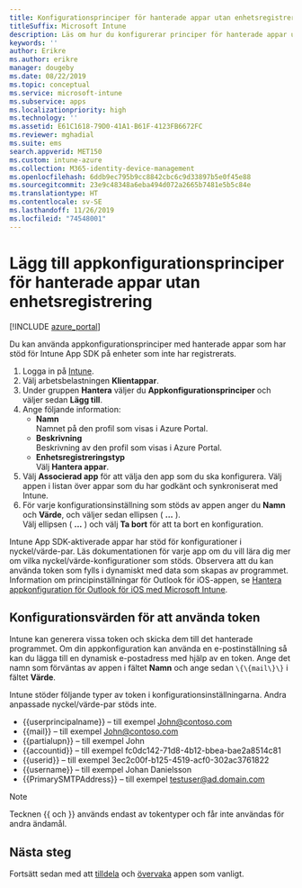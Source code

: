 ```yaml
---
title: Konfigurationsprinciper för hanterade appar utan enhetsregistrering
titleSuffix: Microsoft Intune
description: Läs om hur du konfigurerar principer för hanterade appar utan enhetsregistrering.
keywords: ''
author: Erikre
ms.author: erikre
manager: dougeby
ms.date: 08/22/2019
ms.topic: conceptual
ms.service: microsoft-intune
ms.subservice: apps
ms.localizationpriority: high
ms.technology: ''
ms.assetid: E61C1618-79D0-41A1-B61F-4123FB6672FC
ms.reviewer: mghadial
ms.suite: ems
search.appverid: MET150
ms.custom: intune-azure
ms.collection: M365-identity-device-management
ms.openlocfilehash: 6ddb9ec795b9cc8842cbc6c9d33897b5e0f45e88
ms.sourcegitcommit: 23e9c48348a6eba494d072a2665b7481e5b5c84e
ms.translationtype: HT
ms.contentlocale: sv-SE
ms.lasthandoff: 11/26/2019
ms.locfileid: "74548001"
---
```

# <a name="add-app-configuration-policies-for-managed-apps-without-device-enrollment"></a>Lägg till appkonfigurationsprinciper för hanterade appar utan enhetsregistrering

[!INCLUDE [azure_portal](../includes/azure_portal.md)]

Du kan använda appkonfigurationsprinciper med hanterade appar som har stöd för Intune App SDK på enheter som inte har registrerats. 

1. Logga in på [Intune](https://go.microsoft.com/fwlink/?linkid=2090973).
3. Välj arbetsbelastningen **Klientappar**.
4. Under gruppen **Hantera** väljer du **Appkonfigurationsprinciper** och väljer sedan **Lägg till**.
5. Ange följande information:
    - **Namn**  
      Namnet på den profil som visas i Azure Portal.
    - **Beskrivning**  
      Beskrivning av den profil som visas i Azure Portal.
    - **Enhetsregistreringstyp**  
      Välj **Hantera appar**.
6. Välj **Associerad app** för att välja den app som du ska konfigurera. Välj appen i listan över appar som du har godkänt och synkroniserat med Intune.
7. För varje konfigurationsinställning som stöds av appen anger du **Namn** och **Värde**, och väljer sedan ellipsen ( **...** ).  
    Välj ellipsen ( **...** ) och välj **Ta bort** för att ta bort en konfiguration.  
    
Intune App SDK-aktiverade appar har stöd för konfigurationer i nyckel/värde-par. Läs dokumentationen för varje app om du vill lära dig mer om vilka nyckel/värde-konfigurationer som stöds. Observera att du kan använda token som fylls i dynamiskt med data som skapas av programmet. Information om principinställningar för Outlook för iOS-appen, se [Hantera appkonfiguration för Outlook för iOS med Microsoft Intune](https://technet.microsoft.com/library/mt813789(v=exchg.150).aspx).

## <a name="configuration-values-for-using-tokens"></a>Konfigurationsvärden för att använda token

Intune kan generera vissa token och skicka dem till det hanterade programmet. Om din appkonfiguration kan använda en e-postinställning så kan du lägga till en dynamisk e-postadress med hjälp av en token. Ange det namn som förväntas av appen i fältet **Namn** och ange sedan `\{\{mail\}\}` i fältet **Värde**.

Intune stöder följande typer av token i konfigurationsinställningarna. Andra anpassade nyckel/värde-par stöds inte.

- \{\{userprincipalname\}\} – till exempel John@contoso.com
- \{\{mail\}\} – till exempel John@contoso.com
- \{\{partialupn\}\} – till exempel John
- \{\{accountid\}\} – till exempel fc0dc142-71d8-4b12-bbea-bae2a8514c81
- \{\{userid\}\} – till exempel 3ec2c00f-b125-4519-acf0-302ac3761822
- \{\{username\}\} – till exempel Johan Danielsson
- \{\{PrimarySMTPAddress\}\} – till exempel testuser@ad.domain.com


> [!Note]  
> Tecknen \{\{ och \}\} används endast av tokentyper och får inte användas för andra ändamål.

## <a name="next-steps"></a>Nästa steg

Fortsätt sedan med att [tilldela](apps-deploy.md) och [övervaka](apps-monitor.md) appen som vanligt.
